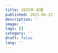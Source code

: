 ```yaml
---
title: 2025年-初夏
published: 2025-06-22
description: ''
image: ''
tags: []
category: ''
draft: false 
lang: ''
---
```

